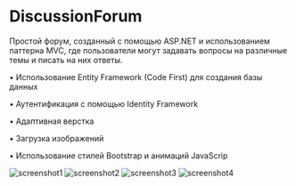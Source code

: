# DiscussionForum
Простой форум, созданный с помощью ASP.NET и использованием паттерна MVC, где пользователи могут задавать вопросы на различные темы и писать на них ответы.

•	Использование Entity Framework (Code First) для создания базы данных

•	Аутентификация с помощью Identity Framework

•	Адаптивная верстка

•	Загрузка изображений

•	Использование стилей Bootstrap и анимаций JavaScrip

![screenshot1](https://user-images.githubusercontent.com/99031814/220837314-c028ebdb-e616-437b-926b-4a5e64b3d1af.png)
![screenshot2](https://user-images.githubusercontent.com/99031814/220837329-93170732-dd60-4a20-aea6-0d76a5d4b516.png)
![screenshot3](https://user-images.githubusercontent.com/99031814/220837345-0c240afa-7408-4e29-b23a-76ec704153a9.PNG)
![screenshot4](https://user-images.githubusercontent.com/99031814/220837354-3f642bb2-b0b1-4ad1-8943-a8c0b8854943.png)

